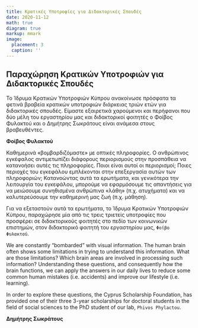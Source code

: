 ```yaml
---
title: Κρατικές Υποτροφίες για Διδακτορικές Σπουδές
date: 2020-11-12
math: true
diagram: true
markup: mmark
image:
  placement: 3
  caption: ''
---
```


## **Παραχώρηση Κρατικών Υποτροφιών για Διδακτορικές Σπουδές**

Το Ίδρυμα Κρατικών Υποτροφιών Κύπρου ανακοίνωσε πρόσφατα τα φετινά βραβεία κρατικών υποτροφιών διάρκειας τριών ετών για διδακτορικές σπουδές. Είμαστε εξαιρετικά χαρούμενοι και περήφανοι που δύο μέλη του εργαστηρίου μας και διδακτορικοί φοιτητές ο Φοίβος Φυλακτού και ο Δημήτρης Σωκράτους είναι ανάμεσα στους βραβευθέντες. 

**Φοίβος Φυλακτού**

Καθημερινά «βομβαρδιζόμαστε» με οπτικές πληροφορίες. Ο ανθρώπινος εγκέφαλος αντιμετωπίζει διάφορους περιορισμούς στην προσπάθεια να κατανοήσει αυτές τις πληροφορίες. Ποιοι είναι αυτοί οι περιορισμοί; Ποιες περιοχές του εγκεφάλου εμπλέκονται στην επεξεργασία αυτών των πληροφοριών; Κατανοώντας αυτά τα ερωτήματα, και γενικότερα την λειτουργία του εγκεφάλου, μπορούμε να εφαρμόσουμε τις απαντήσεις για να μειώσουμε συνηθισμένα ανθρώπινα «λάθη» (π.χ. ατυχήματα) και να καλυτερεύσουμε την καθημερινή μας ζωή (π.χ. μάθηση).

Για να εξεταστούν αυτά τα ερωτήματα, το Ίδρυμα Κρατικών Υποτροφιών Κύπρου, παραχώρησε μία από τις τρεις τριετείς υποτροφίες που προσφέρει σε διδακτορικούς φοιτητές στο πεδίο των κοινωνικών επιστημών, στον διδακτορικό φοιτητή του εργαστηρίου μας, `Φοίβο Φυλακτού`.


We are constantly “bombarded” with visual information. The human brain often shows some limitations in trying to understand this information. What are those limitations? Which brain areas are involved in processing such information? Understanding these questions, and consequently how the brain functions, we can apply the answers in our daily lives to reduce some common human mistakes (i.e. accidents) and improve our lifestyle (i.e. learning).

In order to explore these questions, the Cyprus Scholarship Foundation, has provided one of their three 3-year scholarships for doctoral students in the field of social sciences to the PhD student of our lab, `Phivos Phylactou`.


**Δημήτρης Σωκράτους**

